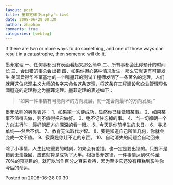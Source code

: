 ```yaml
---
layout: post
title: 墨菲定律(Murphy's Law)
date: 2008-06-28 00:30
author: zhaohao
comments: true
categories: [weblog]
---
```

If there are two or more ways to do something, and one of those ways can result in a catastrophe, then someone will do it.

墨菲定理 一、任何事都没有表面看起来那么简单 二、所有事都会比你预计的时间长 三、会出错的事总会出错 四、如果你担心某种情况发生，那么它就更有可能发生 美国爱得华空军基地的一个叫墨菲的测试工程师发明了一条著名的定理，人们就用这位悲观主义大师的名字来命名这条定理，将这条在工程建设和企业管理界名闻遐迩的定理称之为墨菲定理。墨菲定理的表述如下：

<blockquote>“如果一件事情有可能向坏的方向发展，就一定会向最坏的方向发展。”</blockquote>

墨菲法则的另类表述： 1、如果第一次便成功，显然你已经做错某事。
2、如果某事不值得去做，则不值得把它做好。
3、绝不记住忘掉的事。
4、当一切都朝一个方向进行时，最好朝反方向深深的看一眼。
5、今天是你前半生的末日。
6、寻求单纯—-然后不信。
7、教育无法取代才智。
8、要是知道自己所值几何，你就会变成一文不值。
9、寂寞是你赶不走的东西。
10、自动消失的问题会自动回来

除了小事情，人生比较重要的时刻，如果会有差错，也一定是要出错的。只要不是错到无法挽回，应该就算是成功了大半。根据墨菲定律，一件事情达到60%至70%的预期目的，就可以当作百分之百来看待，因为至少它还没有糟糕到影响你今后的命运。

Posted on 2008-06-28 00:30
